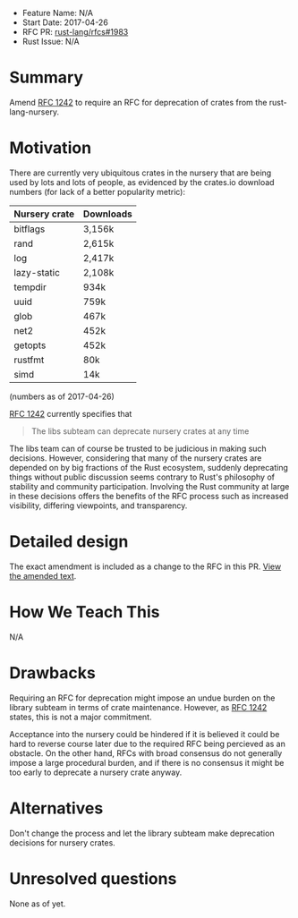 - Feature Name: N/A
- Start Date: 2017-04-26
- RFC PR: [rust-lang/rfcs#1983](https://github.com/rust-lang/rfcs/pull/1983)
- Rust Issue: N/A

# Summary
[summary]: #summary

Amend [RFC 1242] to require an RFC for deprecation of crates from the 
rust-lang-nursery.

[RFC 1242]: https://github.com/rust-lang/rfcs/blob/master/text/1242-rust-lang-crates.md

# Motivation
[motivation]: #motivation

There are currently very ubiquitous crates in the nursery that are being used 
by lots and lots of people, as evidenced by the crates.io download numbers (for 
lack of a better popularity metric):

| Nursery crate | Downloads |
| ------------- | --------- |
| bitflags      |    3,156k |
| rand          |    2,615k |
| log           |    2,417k |
| lazy-static   |    2,108k |
| tempdir       |      934k |
| uuid          |      759k |
| glob          |      467k |
| net2          |      452k |
| getopts       |      452k |
| rustfmt       |       80k |
| simd          |       14k |

(numbers as of 2017-04-26)

[RFC 1242] currently specifies that

> The libs subteam can deprecate nursery crates at any time

The libs team can of course be trusted to be judicious in making such 
decisions. However, considering that many of the nursery crates are depended on 
by big fractions of the Rust ecosystem, suddenly deprecating things without 
public discussion seems contrary to Rust's philosophy of stability and 
community participation. Involving the Rust community at large in these 
decisions offers the benefits of the RFC process such as increased visibility, 
differing viewpoints, and transparency.

# Detailed design
[design]: #detailed-design

The exact amendment is included as a change to the RFC in this PR.
[View the amended text](1242-rust-lang-crates.md).

# How We Teach This
[how-we-teach-this]: #how-we-teach-this

N/A

# Drawbacks
[drawbacks]: #drawbacks

Requiring an RFC for deprecation might impose an undue burden on the library 
subteam in terms of crate maintenance. However, as [RFC 1242] states, this is
not a major commitment.

Acceptance into the nursery could be hindered if it is believed it could be 
hard to reverse course later due to the required RFC being percieved as an 
obstacle. On the other hand, RFCs with broad consensus do not generally impose 
a large procedural burden, and if there is no consensus it might be too early 
to deprecate a nursery crate anyway.

# Alternatives
[alternatives]: #alternatives

Don't change the process and let the library subteam make deprecation decisions 
for nursery crates.

# Unresolved questions
[unresolved]: #unresolved-questions

None as of yet.
